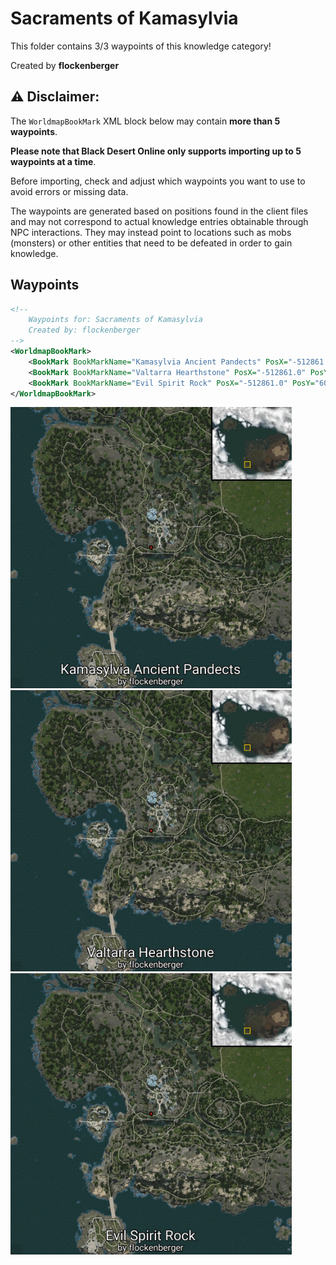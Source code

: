 # Sacraments of Kamasylvia

This folder contains 3/3 waypoints of this knowledge category!


Created by **flockenberger**

## ⚠️ Disclaimer:
The `WorldmapBookMark` XML block below may contain **more than 5 waypoints**.

**Please note that Black Desert Online only supports importing up to 5 waypoints at a time**.

Before importing, check and adjust which waypoints you want to use to avoid errors or missing data.

The waypoints are generated based on positions found in the client files and may not correspond to actual knowledge entries obtainable through NPC interactions.
They may instead point to locations such as mobs (monsters) or other entities that need to be defeated in order to gain knowledge.

## Waypoints
```xml
<!--
    Waypoints for: Sacraments of Kamasylvia
    Created by: flockenberger
-->
<WorldmapBookMark>
    <BookMark BookMarkName="Kamasylvia Ancient Pandects" PosX="-512861.0" PosY="6057.33984375" PosZ="-474307.0" />
    <BookMark BookMarkName="Valtarra Hearthstone" PosX="-512861.0" PosY="6057.33984375" PosZ="-474307.0" />
    <BookMark BookMarkName="Evil Spirit Rock" PosX="-512861.0" PosY="6057.33984375" PosZ="-474307.0" />
</WorldmapBookMark>
```

<img src="./Sacraments of Kamasylvia_Kamasylvia Ancient Pandects_Preview.webp" width="450"/> <img src="./Sacraments of Kamasylvia_Valtarra Hearthstone_Preview.webp" width="450"/> <img src="./Sacraments of Kamasylvia_Evil Spirit Rock_Preview.webp" width="450"/> 